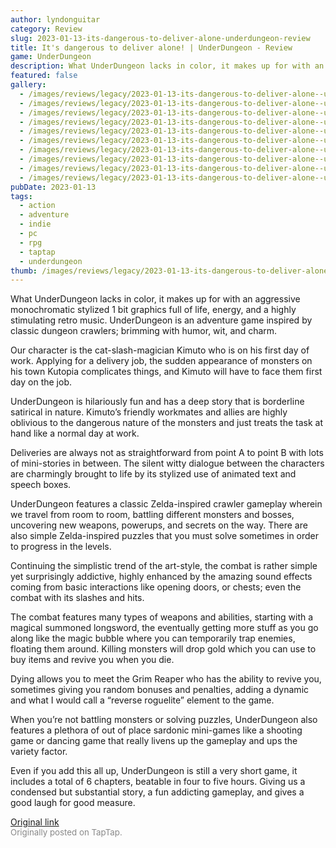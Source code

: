 ```yaml
---
author: lyndonguitar
category: Review
slug: 2023-01-13-its-dangerous-to-deliver-alone-underdungeon-review
title: It's dangerous to deliver alone! | UnderDungeon - Review
game: UnderDungeon
description: What UnderDungeon lacks in color, it makes up for with an aggressive monochromatic stylized 1 bit graphics full of life, energy, and a highly stimulating retro music. UnderDungeon is an adventure game inspired by classic dungeon crawlers; brimming with humor, wit, and charm.
featured: false
gallery:
  - /images/reviews/legacy/2023-01-13-its-dangerous-to-deliver-alone--underdungeon---review-0.avif
  - /images/reviews/legacy/2023-01-13-its-dangerous-to-deliver-alone--underdungeon---review-1.avif
  - /images/reviews/legacy/2023-01-13-its-dangerous-to-deliver-alone--underdungeon---review-2.avif
  - /images/reviews/legacy/2023-01-13-its-dangerous-to-deliver-alone--underdungeon---review-3.avif
  - /images/reviews/legacy/2023-01-13-its-dangerous-to-deliver-alone--underdungeon---review-4.avif
  - /images/reviews/legacy/2023-01-13-its-dangerous-to-deliver-alone--underdungeon---review-5.avif
  - /images/reviews/legacy/2023-01-13-its-dangerous-to-deliver-alone--underdungeon---review-6.avif
  - /images/reviews/legacy/2023-01-13-its-dangerous-to-deliver-alone--underdungeon---review-7.avif
  - /images/reviews/legacy/2023-01-13-its-dangerous-to-deliver-alone--underdungeon---review-8.avif
  - /images/reviews/legacy/2023-01-13-its-dangerous-to-deliver-alone--underdungeon---review-9.avif
pubDate: 2023-01-13
tags:
  - action
  - adventure
  - indie
  - pc
  - rpg
  - taptap
  - underdungeon
thumb: /images/reviews/legacy/2023-01-13-its-dangerous-to-deliver-alone--underdungeon---review-0.avif
---
```


What UnderDungeon lacks in color, it makes up for with an aggressive monochromatic stylized 1 bit graphics full of life, energy, and a highly stimulating retro music. UnderDungeon is an adventure game inspired by classic dungeon crawlers; brimming with humor, wit, and charm.

Our character is the cat-slash-magician Kimuto who is on his first day of work. Applying for a delivery job, the sudden appearance of monsters on his town Kutopia complicates things, and Kimuto will have to face them first day on the job.

UnderDungeon is hilariously fun and has a deep story that is borderline satirical in nature. Kimuto’s friendly workmates and allies are highly oblivious to the dangerous nature of the monsters and just treats the task at hand like a normal day at work.

Deliveries are always not as straightforward from point A to point B with lots of mini-stories in between. The silent witty dialogue between the characters are charmingly brought to life by its stylized use of animated text and speech boxes.

UnderDungeon features a classic Zelda-inspired crawler gameplay wherein we travel from room to room, battling different monsters and bosses, uncovering new weapons, powerups, and secrets on the way. There are also simple Zelda-inspired puzzles that you must solve sometimes in order to progress in the levels.

Continuing the simplistic trend of the art-style, the combat is rather simple yet surprisingly addictive, highly enhanced by the amazing sound effects coming from basic interactions like opening doors, or chests; even the combat with its slashes and hits.

The combat features many types of weapons and abilities, starting with a magical summoned longsword, the eventually getting more stuff as you go along like the magic bubble where you can temporarily trap enemies, floating them around. Killing monsters will drop gold which you can use to buy items and revive you when you die.

Dying allows you to meet the Grim Reaper who has the ability to revive you, sometimes giving you random bonuses and penalties, adding a dynamic and what I would call a “reverse roguelite” element to the game.

When you’re not battling monsters or solving puzzles, UnderDungeon also features a plethora of out of place sardonic mini-games like a shooting game or dancing game that really livens up the gameplay and ups the variety factor.

Even if you add this all up, UnderDungeon is still a very short game, it includes a total of 6 chapters, beatable in four to five hours. Giving us a condensed but substantial story,  a fun addicting gameplay, and gives a good laugh for good measure.

[Original link](https://www.taptap.io/post/4204782)<br><span style="font-size: 0.95em; color: #888;">Originally posted on TapTap.</span>